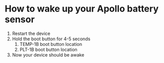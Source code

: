 # How to wake up your Apollo battery sensor

1. Restart the device
2. Hold the boot button for 4-5 seconds
   1. TEMP-1B boot button location
   2. PLT-1B boot button location
3. Now your device should be awake